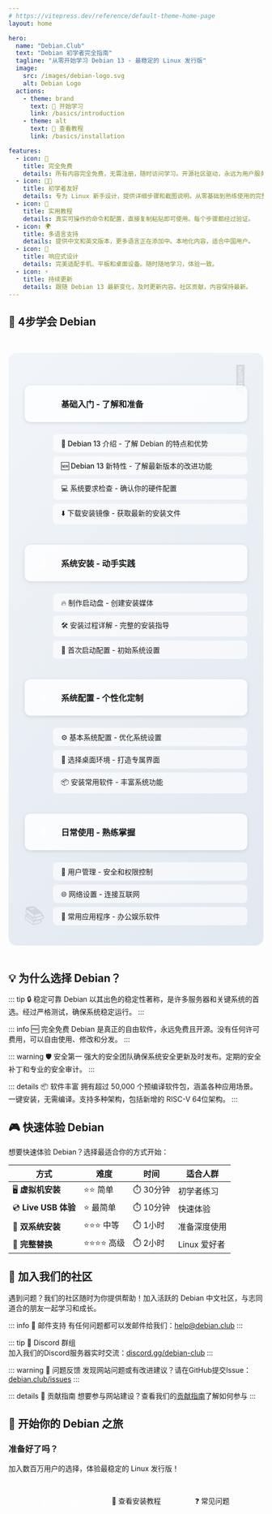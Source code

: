 ```yaml
---
# https://vitepress.dev/reference/default-theme-home-page
layout: home

hero:
  name: "Debian.Club"
  text: "Debian 初学者完全指南"
  tagline: "从零开始学习 Debian 13 - 最稳定的 Linux 发行版"
  image:
    src: /images/debian-logo.svg
    alt: Debian Logo
  actions:
    - theme: brand
      text: 🚀 开始学习
      link: /basics/introduction
    - theme: alt
      text: 📖 查看教程
      link: /basics/installation

features:
  - icon: 🚀
    title: 完全免费
    details: 所有内容完全免费，无需注册，随时访问学习。开源社区驱动，永远为用户服务。
  - icon: 👨‍🎓
    title: 初学者友好
    details: 专为 Linux 新手设计，提供详细步骤和截图说明。从零基础到熟练使用的完整路径。
  - icon: 🔧
    title: 实用教程
    details: 真实可操作的命令和配置，直接复制粘贴即可使用。每个步骤都经过验证。
  - icon: 🌍
    title: 多语言支持
    details: 提供中文和英文版本，更多语言正在添加中。本地化内容，适合中国用户。
  - icon: 📱
    title: 响应式设计
    details: 完美适配手机、平板和桌面设备。随时随地学习，体验一致。
  - icon: ⚡
    title: 持续更新
    details: 跟随 Debian 13 最新变化，及时更新内容。社区贡献，内容保持最新。
---
```


<style>
.custom-block {
  margin: 2rem 0;
}

.learning-path-container {
  background: linear-gradient(135deg, #f1f5f9 0%, #e2e8f0 100%);
  border-radius: 16px;
  padding: 2rem;
  margin: 3rem 0;
  position: relative;
  overflow: hidden;
}

.learning-path-container::before {
  content: '🎯';
  position: absolute;
  top: 20px;
  right: 30px;
  font-size: 3rem;
  opacity: 0.1;
  z-index: 0;
  animation: float 6s ease-in-out infinite;
}

.learning-path-container::after {
  content: '📚';
  position: absolute;
  bottom: 20px;
  left: 30px;
  font-size: 2.5rem;
  opacity: 0.1;
  z-index: 0;
}

.learning-path {
  position: relative;
  z-index: 1;
}

.learning-path h3 {
  display: flex;
  align-items: center;
  gap: 1rem;
  margin: 2rem 0 1rem 0;
  padding: 1rem;
  background: rgba(255, 255, 255, 0.8);
  border-radius: 12px;
  border-left: 4px solid var(--vp-c-brand);
  box-shadow: 0 2px 8px rgba(0, 0, 0, 0.1);
}

.step-counter {
  display: inline-flex;
  align-items: center;
  justify-content: center;
  width: 2.5rem;
  height: 2.5rem;
  background: var(--vp-c-brand);
  color: white;
  border-radius: 50%;
  font-weight: bold;
  font-size: 1.2rem;
  flex-shrink: 0;
}

.step-content {
  display: grid;
  grid-template-columns: repeat(auto-fit, minmax(250px, 1fr));
  gap: 1rem;
  margin-left: 3.5rem;
}

.step-content ul {
  margin: 0;
  padding: 0;
  list-style: none;
}

.step-content li {
  margin: 0.5rem 0;
  padding: 0.5rem 1rem;
  background: rgba(255, 255, 255, 0.6);
  border-radius: 8px;
  border-left: 3px solid var(--vp-c-brand-lighter);
}

.step-content a {
  text-decoration: none;
  color: var(--vp-c-text-1);
  font-weight: 500;
}

.step-content a:hover {
  color: var(--vp-c-brand);
}

.why-debian {
  background: linear-gradient(135deg, #f8fafc 0%, #e2e8f0 100%);
  border-radius: 16px;
  padding: 2rem;
  margin: 3rem 0;
  position: relative;
  overflow: hidden;
}

/* Removed complex grid and card styles - using native VitePress components now */

/* Simplified styles - removed complex community and CTA styles */

@keyframes float {
  0%, 100% { transform: translateY(0px); }
  50% { transform: translateY(-10px); }
}

@media (max-width: 768px) {
  .learning-path-container {
    padding: 1.5rem;
  }
  
  .step-content {
    margin-left: 0;
  }
  
  .learning-path h3 {
    flex-direction: column;
    text-align: center;
    gap: 0.5rem;
  }
}
</style>

## 🎯 4步学会 Debian

<div class="learning-path-container">  
  <div class="learning-path">
    
### <span class="step-counter">1</span> 基础入门 - 了解和准备

<div class="step-content">

- [📘 Debian 13 介绍](/basics/introduction) - 了解 Debian 的特点和优势
- [🆕 Debian 13 新特性](/basics/whats-new) - 了解最新版本的改进功能
- [💻 系统要求检查](/basics/requirements) - 确认你的硬件配置
- [⬇️ 下载安装镜像](/basics/download) - 获取最新的安装文件

</div>

### <span class="step-counter">2</span> 系统安装 - 动手实践

<div class="step-content">

- [🔥 制作启动盘](/basics/bootable-media) - 创建安装媒体
- [🛠️ 安装过程详解](/basics/installation) - 完整的安装指导
- [🎉 首次启动配置](/basics/first-boot) - 初始系统设置

</div>

### <span class="step-counter">3</span> 系统配置 - 个性化定制

<div class="step-content">

- [⚙️ 基本系统配置](/basics/configuration) - 优化系统设置
- [🎨 选择桌面环境](/basics/desktop-environments) - 打造专属界面
- [📦 安装常用软件](/administration/packages) - 丰富系统功能

</div>

### <span class="step-counter">4</span> 日常使用 - 熟练掌握

<div class="step-content">

- [👤 用户管理](/administration/users) - 安全和权限控制
- [🌐 网络设置](/administration/network) - 连接互联网
- [🚀 常用应用程序](/applications/index) - 办公娱乐软件

</div>

  </div>
</div>

## 💡 为什么选择 Debian？

::: tip 🔒 稳定可靠
Debian 以其出色的稳定性著称，是许多服务器和关键系统的首选。经过严格测试，确保系统稳定运行。
:::

::: info 🆓 完全免费
Debian 是真正的自由软件，永远免费且开源。没有任何许可费用，可以自由使用、修改和分发。
:::

::: warning 🛡️ 安全第一
强大的安全团队确保系统安全更新及时发布。定期的安全补丁和专业的安全审计。
:::

::: details 📦 软件丰富
拥有超过 50,000 个预编译软件包，涵盖各种应用场景。一键安装，无需编译。支持多种架构，包括新增的 RISC-V 64位架构。
:::

## 🎮 快速体验 Debian

想要快速体验 Debian？选择最适合你的方式开始：

| 方式 | 难度 | 时间 | 适合人群 |
|------|------|------|----------|
| 🖥️ **虚拟机安装** | ⭐⭐ 简单 | ⏱️ 30分钟 | 初学者练习 |
| 💿 **Live USB 体验** | ⭐ 最简单 | ⏱️ 10分钟 | 快速体验 |
| 🔧 **双系统安装** | ⭐⭐⭐ 中等 | ⏱️ 1小时 | 准备深度使用 |
| 🚀 **完整替换** | ⭐⭐⭐⭐ 高级 | ⏱️ 2小时 | Linux 爱好者 |

## 🤝 加入我们的社区

遇到问题？我们的社区随时为你提供帮助！加入活跃的 Debian 中文社区，与志同道合的朋友一起学习和成长。

::: info 📧 邮件支持
有任何问题都可以发邮件给我们：[help@debian.club](mailto:help@debian.club)
:::

::: tip 💬 Discord 群组  
加入我们的Discord服务器实时交流：[discord.gg/debian-club](https://discord.gg/debian-club)
:::

::: warning 🐛 问题反馈
发现网站问题或有改进建议？请在GitHub提交Issue：[debian.club/issues](https://github.com/debian-club/debian.club/issues)
:::

::: details 📖 贡献指南
想要参与网站建设？查看我们的[贡献指南](/community)了解如何参与
:::

## 🚀 开始你的 Debian 之旅

### 准备好了吗？

加入数百万用户的选择，体验最稳定的 Linux 发行版！

<p style="text-align: center; margin: 2rem 0;">
  <a href="/basics/introduction" style="background: var(--vp-c-brand); color: white; padding: 12px 24px; border-radius: 8px; text-decoration: none; margin: 0 8px; display: inline-block; font-weight: 500;">🎯 立即开始</a>
  <a href="/basics/installation" style="background: transparent; color: var(--vp-c-brand); padding: 12px 24px; border-radius: 8px; text-decoration: none; margin: 0 8px; display: inline-block; font-weight: 500; border: 2px solid var(--vp-c-brand);">📖 查看安装教程</a>
  <a href="/troubleshooting/faq" style="background: transparent; color: var(--vp-c-brand); padding: 12px 24px; border-radius: 8px; text-decoration: none; margin: 0 8px; display: inline-block; font-weight: 500; border: 2px solid var(--vp-c-brand);">❓ 常见问题</a>
</p>

